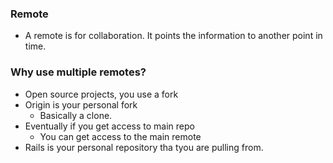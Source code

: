 ### Remote 

* A remote is for collaboration. It points the information to another point in time. 

### Why use multiple remotes?

* Open source projects, you use a fork
* Origin is your personal fork
  * Basically a clone. 
* Eventually if you get access to main repo
  * You can get access to the main remote
* Rails is your personal repository tha tyou are pulling from. 